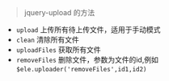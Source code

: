 > jquery-upload 的方法

* `upload` 上传所有待上传文件，适用于手动模式
* `clean` 清除所有文件
* `uploadFiles` 获取所有文件
* `removeFiles` 删除文件，参数为文件的id,例如 `$ele.uploader('removeFiles',id1,id2)`